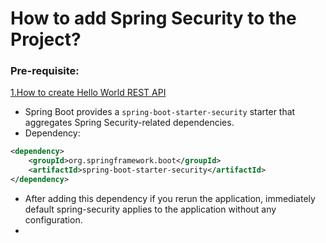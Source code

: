 # How to add Spring Security to the Project?

### Pre-requisite: 
[1.How to create Hello World REST API](../1.spring-web/1.How%20to%20create%20Hello%20World%20REST%20API.md)

- Spring Boot provides a `spring-boot-starter-security` starter that aggregates Spring Security-related dependencies.
- Dependency:
```xml
<dependency>
    <groupId>org.springframework.boot</groupId>
    <artifactId>spring-boot-starter-security</artifactId>
</dependency>
```

- After adding this dependency if you rerun the application, immediately default spring-security applies to the application without any configuration.
- 